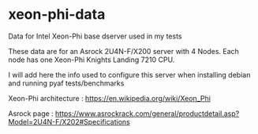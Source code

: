 # xeon-phi-data

Data for Intel Xeon-Phi base dserver used in my tests

These data are for an Asrock 2U4N-F/X200 server with 4 Nodes. Each node has one Xeon-Phi Knights Landing 7210 CPU.

I will add here the info used to configure this server when installing debian and running pyaf tests/benchmarks


Xeon-Phi architecture : https://en.wikipedia.org/wiki/Xeon_Phi


Asrock page : 
https://www.asrockrack.com/general/productdetail.asp?Model=2U4N-F/X202#Specifications


